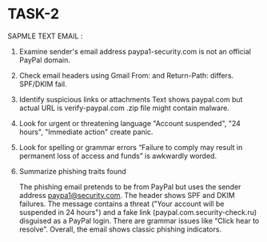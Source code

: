 # TASK-2
SAPMLE TEXT EMAIL : 
 1) Examine sender's email address
    	paypa1-security.com is not an official PayPal domain.

 2) Check email headers using Gmail
     From: and Return-Path: differs. SPF/DKIM fail.
    
 3) Identify suspicious links or attachments
     Text shows paypal.com but actual URL is verify-paypal.com
     .zip file might contain malware.
    
 5) Look for urgent or threatening language
     	"Account suspended", "24 hours", "Immediate action" create panic.

 6) Look for spelling or grammar errors
      “Failure to comply may result in permanent loss of access and funds” is awkwardly worded.

 7) Summarize phishing traits found

     The phishing email pretends to be from PayPal but uses the sender address paypa1@security.com. The header shows SPF and DKIM failures.
     The message contains a threat ("Your account will be suspended in 24 hours") and a fake link (paypal.com.security-check.ru) disguised as a PayPal login.
     There are grammar issues like “Click hear to resolve”. Overall, the email shows classic phishing indicators.





